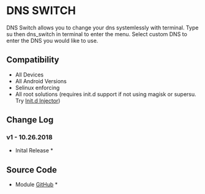 # DNS SWITCH
DNS Switch allows you to change your dns systemlessly with terminal. Type su then dns_switch in terminal to enter the menu. Select custom DNS to enter the DNS you would like to use. 

## Compatibility
* All Devices 
* All Android Versions
* Selinux enforcing
* All root solutions (requires init.d support if not using magisk or supersu. Try [Init.d Injector](https://forum.xda-developers.com/android/software-hacking/mod-universal-init-d-injector-wip-t3692105))

## Change Log
### v1 - 10.26.2018
* Inital Release *


## Source Code
* Module [GitHub](https://github.com/JohnFawkes/DNSSwitch) *
